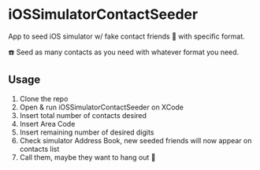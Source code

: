 # iOSSimulatorContactSeeder
App to seed iOS simulator w/ fake contact friends :busts_in_silhouette: with specific format.

:telephone: Seed as many contacts as you need with whatever format you need.

## Usage
1. Clone the repo
2. Open & run iOSSimulatorContactSeeder on XCode
3. Insert total number of contacts desired
4. Insert Area Code
5. Insert remaining number of desired digits
6. Check simulator Address Book, new seeded friends will now appear on contacts list
7. Call them, maybe they want to hang out :iphone:


